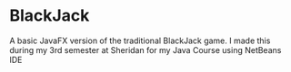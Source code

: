 # BlackJack

A basic JavaFX version of the traditional BlackJack game.
I made this during my 3rd semester at Sheridan for my Java Course using NetBeans IDE
